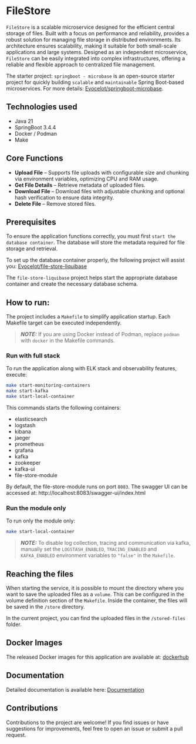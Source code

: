 # FileStore

`FileStore` is a scalable microservice designed for the efficient central storage of files. Built with a focus on performance and reliability, provides a robust solution for managing file storage in distributed environments. Its architecture ensures scalability, making it suitable for both small-scale applications and large systems. Designed as an independent microservice, `FileStore` can be easily integrated into complex infrastructures, offering a reliable and flexible approach to centralized file management.

The starter project: `springboot - microbase` is an open-source starter project for quickly building `scalable` and `maintainable` Spring Boot-based microservices. For more details: [Evocelot/springboot-microbase](https://github.com/Evocelot/springboot-microbase).

## Technologies used

- Java 21
- SpringBoot 3.4.4
- Docker / Podman
- Make

## Core Functions

- **Upload File** – Supports file uploads with configurable size and chunking via environment variables, optimizing CPU and RAM usage.
- **Get File Details** – Retrieve metadata of uploaded files.
- **Download File** – Download files with adjustable chunking and optional hash verification to ensure data integrity.
- **Delete File** – Remove stored files.

## Prerequisites

To ensure the application functions correctly, you must first `start the database container`. The database will store the metadata required for file storage and retrieval.

To set up the database container properly, the following project will assist you: [Evocelot/file-store-liquibase](https://github.com/Evocelot/file-store-liquibase)

The `file-store-liquibase` project helps start the appropriate database container and create the necessary database schema.

## How to run:

The project includes a `Makefile` to simplify application startup. Each Makefile target can be executed independently.

> **_NOTE:_** If you are using Docker instead of Podman, replace `podman` with `docker` in the Makefile commands.

### Run with full stack

To run the application along with ELK stack and observability features, execute:

```bash
make start-monitoring-containers
make start-kafka
make start-local-container
```

This commands starts the following containers:

- elasticsearch
- logstash
- kibana
- jaeger
- prometheus
- grafana
- kafka
- zookeeper
- kafka-ui
- file-store-module

By default, the file-store-module runs on port `8083`.
The swagger UI can be accessed at: http://localhost:8083/swagger-ui/index.html

### Run the module only

To run only the module only:

```bash
make start-local-container
```

> **_NOTE:_** To disable log collection, tracing and communication via kafka, manually set the `LOGSTASH_ENABLED`,  `TRACING_ENABLED` and `KAFKA_ENABLED` environment variables to `"false"` in the `Makefile`.

## Reaching the files

When starting the service, it is possible to mount the directory where you want to save the uploaded files as a `volume`. This can be configured in the volume definition section of the `Makefile`. Inside the container, the files will be saved in the `/store` directory.

In the current project, you can find the uploaded files in the `/stored-files` folder.

## Docker Images

The released Docker images for this application are available at: [dockerhub](https://hub.docker.com/r/evocelot/file-store)

## Documentation

Detailed documentation is available here: [Documentation](https://evocelot.github.io/file-store/)

## Contributions

Contributions to the project are welcome! If you find issues or have suggestions for improvements, feel free to open an issue or submit a pull request.
